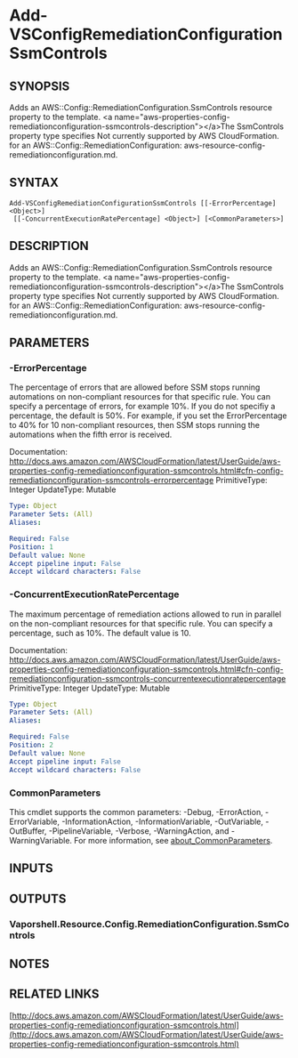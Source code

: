 # Add-VSConfigRemediationConfigurationSsmControls

## SYNOPSIS
Adds an AWS::Config::RemediationConfiguration.SsmControls resource property to the template.
\<a name="aws-properties-config-remediationconfiguration-ssmcontrols-description"\>\</a\>The SsmControls property type specifies Not currently supported by AWS CloudFormation.
for an AWS::Config::RemediationConfiguration: aws-resource-config-remediationconfiguration.md.

## SYNTAX

```
Add-VSConfigRemediationConfigurationSsmControls [[-ErrorPercentage] <Object>]
 [[-ConcurrentExecutionRatePercentage] <Object>] [<CommonParameters>]
```

## DESCRIPTION
Adds an AWS::Config::RemediationConfiguration.SsmControls resource property to the template.
\<a name="aws-properties-config-remediationconfiguration-ssmcontrols-description"\>\</a\>The SsmControls property type specifies Not currently supported by AWS CloudFormation.
for an AWS::Config::RemediationConfiguration: aws-resource-config-remediationconfiguration.md.

## PARAMETERS

### -ErrorPercentage
The percentage of errors that are allowed before SSM stops running automations on non-compliant resources for that specific rule.
You can specify a percentage of errors, for example 10%.
If you do not specifiy a percentage, the default is 50%.
For example, if you set the ErrorPercentage to 40% for 10 non-compliant resources, then SSM stops running the automations when the fifth error is received.

Documentation: http://docs.aws.amazon.com/AWSCloudFormation/latest/UserGuide/aws-properties-config-remediationconfiguration-ssmcontrols.html#cfn-config-remediationconfiguration-ssmcontrols-errorpercentage
PrimitiveType: Integer
UpdateType: Mutable

```yaml
Type: Object
Parameter Sets: (All)
Aliases:

Required: False
Position: 1
Default value: None
Accept pipeline input: False
Accept wildcard characters: False
```

### -ConcurrentExecutionRatePercentage
The maximum percentage of remediation actions allowed to run in parallel on the non-compliant resources for that specific rule.
You can specify a percentage, such as 10%.
The default value is 10.

Documentation: http://docs.aws.amazon.com/AWSCloudFormation/latest/UserGuide/aws-properties-config-remediationconfiguration-ssmcontrols.html#cfn-config-remediationconfiguration-ssmcontrols-concurrentexecutionratepercentage
PrimitiveType: Integer
UpdateType: Mutable

```yaml
Type: Object
Parameter Sets: (All)
Aliases:

Required: False
Position: 2
Default value: None
Accept pipeline input: False
Accept wildcard characters: False
```

### CommonParameters
This cmdlet supports the common parameters: -Debug, -ErrorAction, -ErrorVariable, -InformationAction, -InformationVariable, -OutVariable, -OutBuffer, -PipelineVariable, -Verbose, -WarningAction, and -WarningVariable. For more information, see [about_CommonParameters](http://go.microsoft.com/fwlink/?LinkID=113216).

## INPUTS

## OUTPUTS

### Vaporshell.Resource.Config.RemediationConfiguration.SsmControls
## NOTES

## RELATED LINKS

[http://docs.aws.amazon.com/AWSCloudFormation/latest/UserGuide/aws-properties-config-remediationconfiguration-ssmcontrols.html](http://docs.aws.amazon.com/AWSCloudFormation/latest/UserGuide/aws-properties-config-remediationconfiguration-ssmcontrols.html)

